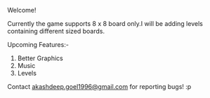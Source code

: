 Welcome!

Currently the game supports 8 x 8 board only.I will be adding levels containing different sized boards.

Upcoming Features:-
1. Better Graphics
2. Music
3. Levels 

Contact akashdeep.goel1996@gmail.com for reporting bugs! :p
